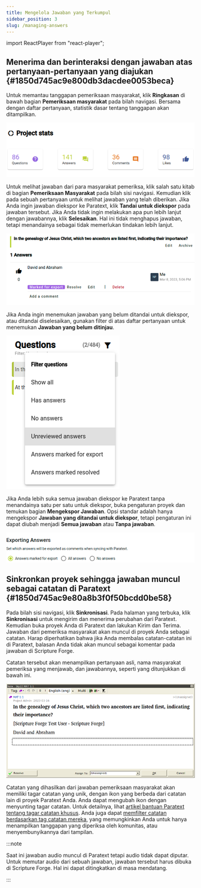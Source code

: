 ```yaml
---
title: Mengelola Jawaban yang Terkumpul
sidebar_position: 3
slug: /managing-answers
---
```


import ReactPlayer from "react-player";

## Menerima dan berinteraksi dengan jawaban atas pertanyaan-pertanyaan yang diajukan {#1850d745ac9e800db3dacdee0053beca}

<div class="player-wrapper"><ReactPlayer controls url="https://youtu.be/C3bgh3yufVg" /></div>

Untuk memantau tanggapan pemeriksaan masyarakat, klik **Ringkasan** di bawah bagian **Pemeriksaan masyarakat** pada bilah navigasi. Bersama dengan daftar pertanyaan, statistik dasar tentang tanggapan akan ditampilkan.

![](./685721.png)

Untuk melihat jawaban dari para masyarakat pemeriksa, klik salah satu kitab di bagian **Pemeriksaan Masyarakat** pada bilah sisi navigasi. Kemudian klik pada sebuah pertanyaan untuk melihat jawaban yang telah diberikan. Jika Anda ingin jawaban diekspor ke Paratext, klik **Tandai untuk diekspor** pada jawaban tersebut. Jika Anda tidak ingin melakukan apa pun lebih lanjut dengan jawabannya, klik **Selesaikan**. Hal ini tidak menghapus jawaban, tetapi menandainya sebagai tidak memerlukan tindakan lebih lanjut.

![](./1417670916.png)

Jika Anda ingin menemukan jawaban yang belum ditandai untuk diekspor, atau ditandai diselesaikan, gunakan filter di atas daftar pertanyaan untuk menemukan **Jawaban yang belum ditinjau**.

![](./2739440.png)

Jika Anda lebih suka semua jawaban diekspor ke Paratext tanpa menandainya satu per satu untuk diekspor, buka pengaturan proyek dan temukan bagian **Mengekspor Jawaban**. Opsi standar adalah hanya mengekspor **Jawaban yang ditandai untuk diekspor**, tetapi pengaturan ini dapat diubah menjadi **Semua jawaban** atau **Tanpa jawaban**.

![](./1265120461.png)

## Sinkronkan proyek sehingga jawaban muncul sebagai catatan di Paratext {#1850d745ac9e80a8b3f0f50bcdd0be58}

Pada bilah sisi navigasi, klik **Sinkronisasi**. Pada halaman yang terbuka, klik **Sinkronisasi** untuk mengirim dan menerima perubahan dari Paratext. Kemudian buka proyek Anda di Paratext dan lakukan Kirim dan Terima. Jawaban dari pemeriksa masyarakat akan muncul di proyek Anda sebagai catatan. Harap diperhatikan bahwa jika Anda membalas catatan-catatan ini di Paratext, balasan Anda tidak akan muncul sebagai komentar pada jawaban di Scripture Forge.

Catatan tersebut akan menampilkan pertanyaan asli, nama masyarakat pemeriksa yang menjawab, dan jawabannya, seperti yang ditunjukkan di bawah ini.

![](./673009763.png)

Catatan yang dihasilkan dari jawaban pemeriksaan masyarakat akan memiliki tagar catatan yang unik, dengan ikon yang berbeda dari catatan lain di proyek Paratext Anda. Anda dapat mengubah ikon dengan menyunting tagar catatan. Untuk detailnya, lihat [artikel bantuan Paratext tentang tagar catatan khusus](https://paratext.org/paratext-training/tutorials/custom-project-note-tags-tutorial/). Anda juga dapat [memfilter catatan berdasarkan tag catatan mereka](https://paratext.org/2022/08/15/custom-note-tags/#Filter_for_Custom_Note_Tags), yang memungkinkan Anda untuk hanya menampilkan tanggapan yang diperiksa oleh komunitas, atau menyembunyikannya dari tampilan.

:::note

Saat ini jawaban audio muncul di Paratext tetapi audio tidak dapat diputar. Untuk memutar audio dari sebuah jawaban, jawaban tersebut harus dibuka di Scripture Forge. Hal ini dapat ditingkatkan di masa mendatang.

:::



